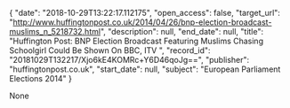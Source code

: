 {
  "date": "2018-10-29T13:22:17.112175", 
  "open_access": false, 
  "target_url": "http://www.huffingtonpost.co.uk/2014/04/26/bnp-election-broadcast-muslims_n_5218732.html", 
  "description": null, 
  "end_date": null, 
  "title": "Huffington Post: BNP Election Broadcast Featuring Muslims Chasing Schoolgirl Could Be Shown On BBC, ITV ", 
  "record_id": "20181029T132217/Xjo6kE4KOMRc+Y6D46qoJg==", 
  "publisher": "huffingtonpost.co.uk", 
  "start_date": null, 
  "subject": "European Parliament Elections 2014"
}

None